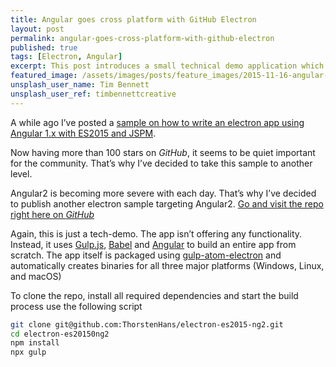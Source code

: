 ```yaml
---
title: Angular goes cross platform with GitHub Electron
layout: post
permalink: angular-goes-cross-platform-with-github-electron
published: true
tags: [Electron, Angular]
excerpt: This post introduces a small technical demo application which has been built using Angular, ES2015 and Electron. The entire build in this new sample has been created using Gulp.js
featured_image: /assets/images/posts/feature_images/2015-11-16-angular-goes-cross-platform-with-github-electron.jpg
unsplash_user_name: Tim Bennett
unsplash_user_ref: timbennettcreative
---
```

A while ago I’ve posted a [sample on how to write an electron app using Angular 1.x with ES2015 and JSPM](https://github.com/ThorstenHans/electron-angular-es6).

Now having more than 100 stars on *GitHub*, it seems to be quiet important for the community. That’s why I’ve decided to take this sample to another level.

Angular2 is becoming more severe with each day. That’s why I’ve decided to publish another electron sample targeting Angular2. [Go and visit the repo right here on *GitHub*](https://github.com/ThorstenHans/electron-es2015-ng2)

Again, this is just a tech-demo. The app isn’t offering any functionality. Instead, it uses [Gulp.js](https://gulpjs.com/), [Babel](https://babeljs.io/) and [Angular](https://angular.io) to build an entire app from scratch. The app itself is packaged using [gulp-atom-electron](https://www.npmjs.com/package/gulp-atom-electron) and automatically creates binaries for all three major platforms (Windows, Linux, and macOS)

To clone the repo, install all required dependencies and start the build process use the following script

```bash
git clone git@github.com:ThorstenHans/electron-es2015-ng2.git
cd electron-es20150ng2
npm install
npx gulp

```


